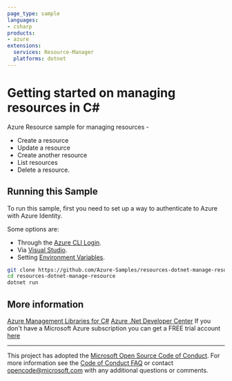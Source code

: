 ```yaml
---
page_type: sample
languages:
- csharp
products:
- azure
extensions:
  services: Resource-Manager
  platforms: dotnet
---
```


# Getting started on managing resources in C# #

 Azure Resource sample for managing resources -
 - Create a resource
 - Update a resource
 - Create another resource
 - List resources
 - Delete a resource.


## Running this Sample ##

To run this sample, first you need to set up a way to authenticate to Azure with Azure Identity.

Some options are:
- Through the [Azure CLI Login](https://docs.microsoft.com/cli/azure/authenticate-azure-cli).
- Via [Visual Studio](https://docs.microsoft.com/dotnet/api/overview/azure/identity-readme?view=azure-dotnet#authenticating-via-visual-studio).
- Setting [Environment Variables](https://github.com/Azure/azure-sdk-for-net/blob/main/sdk/resourcemanager/Azure.ResourceManager/docs/AuthUsingEnvironmentVariables.md).

```bash
git clone https://github.com/Azure-Samples/resources-dotnet-manage-resource.git
cd resources-dotnet-manage-resource
dotnet run
```

## More information ##

[Azure Management Libraries for C#](https://github.com/Azure/azure-sdk-for-net)
[Azure .Net Developer Center](https://azure.microsoft.com/en-us/develop/net/)
If you don't have a Microsoft Azure subscription you can get a FREE trial account [here](http://go.microsoft.com/fwlink/?LinkId=330212)

---

This project has adopted the [Microsoft Open Source Code of Conduct](https://opensource.microsoft.com/codeofconduct/). For more information see the [Code of Conduct FAQ](https://opensource.microsoft.com/codeofconduct/faq/) or contact [opencode@microsoft.com](mailto:opencode@microsoft.com) with any additional questions or comments.